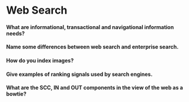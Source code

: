 # Web Search

#### What are informational, transactional and navigational information needs?


#### Name some differences between web search and enterprise search.


#### How do you index images?


#### Give examples of ranking signals used by search engines.


#### What are the SCC, IN and OUT components in the view of the web as a bowtie?

